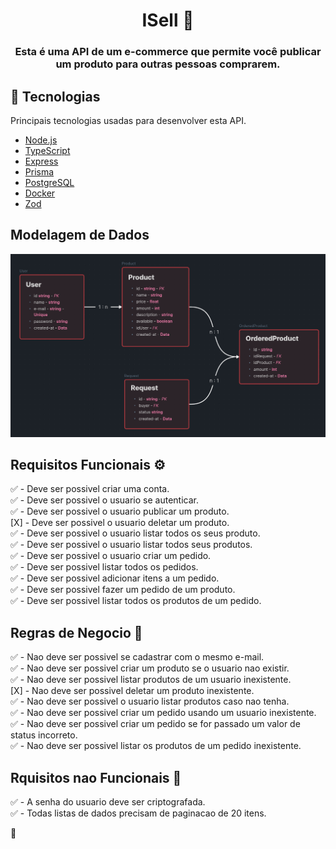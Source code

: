 <h1 align="center">
   ISell 🤝
</h1>

<h3 align="center">
  Esta é uma API de um e-commerce que permite você publicar um produto para outras pessoas comprarem.
</h3>

## 🚀 Tecnologias

Principais tecnologias usadas para desenvolver esta API.

- [Node.js](https://nodejs.org/en/)
- [TypeScript](https://www.typescriptlang.org/)
- [Express](https://expressjs.com/pt-br/)
- [Prisma](https://www.prisma.io/)
- [PostgreSQL](https://www.postgresql.org/)
- [Docker](https://www.docker.com/)
- [Zod](https://github.com/colinhacks/zod)

## Modelagem de Dados

![image](modelagem.png)

## Requisitos Funcionais ⚙️

✅ - Deve ser possivel criar uma conta.<br>
✅ - Deve ser possivel o usuario se autenticar.<br>
✅ - Deve ser possivel o usuario publicar um produto.<br>
[X] - Deve ser possivel o usuario deletar um produto.<br>
✅ - Deve ser possivel o usuario listar todos os seus produto.<br>
✅ - Deve ser possivel o usuario listar todos seus produtos.<br>
✅ - Deve ser possivel o usuario criar um pedido.<br>
✅ - Deve ser possivel listar todos os pedidos.<br>
✅ - Deve ser possivel adicionar itens a um pedido.<br>
✅ - Deve ser possivel fazer um pedido de um produto.<br>
✅ - Deve ser possivel listar todos os produtos de um pedido. <br>

## Regras de Negocio 👔

✅ - Nao deve ser possivel se cadastrar com o mesmo e-mail.<br>
✅ - Nao deve ser possivel criar um produto se o usuario nao existir.<br>
✅ - Nao deve ser possivel listar produtos de um usuario inexistente.<br>
[X] - Nao deve ser possivel deletar um produto inexistente.<br>
✅ - Nao deve ser possivel o usuario listar produtos caso nao tenha.<br>
✅ - Nao deve ser possivel criar um pedido usando um usuario inexistente.<br>
✅ - Nao deve ser possivel criar um pedido se for passado um valor de status incorreto.<br>
✅ - Nao deve ser possivel listar os produtos de um pedido inexistente.<br>


## Rquisitos nao Funcionais 🔧

✅ - A senha do usuario deve ser criptografada.<br>
✅ - Todas listas de dados precisam de paginacao de 20 itens.



🔰